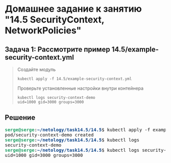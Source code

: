 # Домашнее задание к занятию "14.5 SecurityContext, NetworkPolicies"

## Задача 1: Рассмотрите пример 14.5/example-security-context.yml
> 
> Создайте модуль
> 
> ```
> kubectl apply -f 14.5/example-security-context.yml
> ```
> 
> Проверьте установленные настройки внутри контейнера
> 
> ```
> kubectl logs security-context-demo
> uid=1000 gid=3000 groups=3000
> ```

## **Решение**
<pre>
<font color="#26A269"><b>serge@serge</b></font>:<font color="#12488B"><b>~/netology/task14.5/14.5</b></font>$ kubectl apply -f example-security-context.yml
pod/security-context-demo created
<font color="#26A269"><b>serge@serge</b></font>:<font color="#12488B"><b>~/netology/task14.5/14.5</b></font>$ kubectl logs 
security-context-demo  
<font color="#26A269"><b>serge@serge</b></font>:<font color="#12488B"><b>~/netology/task14.5/14.5</b></font>$ kubectl logs security-context-demo 
uid=1000 gid=3000 groups=3000
</pre>
